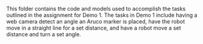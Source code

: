 This folder contains the code and models used to accomplish the tasks outlined in the assignment for Demo 1. The tasks in Demo 1 include having a web camera detect an angle an Aruco marker is placed, have the robot move in a straight line for a set distance, and have a robot move a set distance and turn a set angle.
